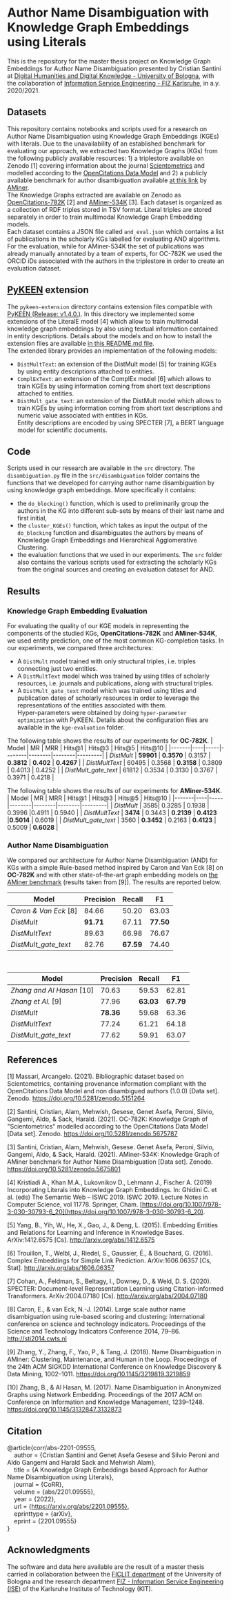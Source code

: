# Author Name Disambiguation with Knowledge Graph Embeddings using Literals

This is the repository for the master thesis project on Knowledge Graph Embeddings for Author Name Disambiguation presented by Cristian Santini at [Digital Humanities and Digital Knowledge - University of Bologna](https://corsi.unibo.it/2cycle/DigitalHumanitiesKnowledge), with the collaboration of [Information Service Engineering - FIZ Karlsruhe](https://www.fiz-karlsruhe.de/en/forschung/information-service-engineering), in a.y. 2020/2021.

## Datasets

This repository contains notebooks and scripts used for a research on Author Name Disambiguation using Knowledge Graph Embeddings (KGEs) with literals.
Due to the unavailability of an established benchmark for evaluating our approach, we extracted two Knowledge Graphs (KGs) from the following publicly available resources: 1) a triplestore available on Zenodo [1] covering information about the journal [Scientometrics](https://www.springer.com/journal/11192) and modelled according to the [OpenCitations Data Model](https://opencitations.net/model) and 2) a publicly available benchmark for author disambiguation available [at this link](https://static.aminer.cn/misc/na-data-kdd18.zip) by [AMiner](https://www.aminer.org/). <br/>
The Knowledge Graphs extracted are available on Zenodo as [OpenCitations-782K](https://doi.org/10.5281/zenodo.5675787) [2] and [AMiner-534K](https://doi.org/10.5281/zenodo.5675801) [3]. Each dataset is organized as a collection of RDF triples stored in TSV format. Literal triples are stored separately in order to train multimodal Knowledge Graph Embedding models.<br/>
Each dataset contains a JSON file called `and_eval.json` which contains a list of publications in the scholarly KGs labelled for evaluating AND algorithms. For the evaluation, while for AMiner-534K the set of publications was already manually annotated by a team of experts, for OC-782K we used the ORCID iDs associated with the authors in the triplestore in order to create an evaluation dataset.

## [PyKEEN](https://github.com/pykeen/pykeen) extension

The `pykeen-extension` directory contains extension files compatible with [PyKEEN (Release: v1.4.0.)](https://github.com/pykeen/pykeen/releases/tag/v1.4.0). In this directory we implemented some extensions of the LiteralE model [4] which allow to train multimodal knowledge graph embeddings by also using textual information contained in entity descriptions. Details about the models and on how to install the extension files are available [in this README.md file](https://github.com/sntcristian/and-kge/blob/main/pykeen-extension/README.md).<br/>
The extended library provides an implementation of the following models:
- `DistMultText`: an extension of the DistMult model [5] for training KGEs by using entity descriptions attached to entities. 
- `ComplExText`: an extension of the ComplEx model [6] which allows to train KGEs by using information coming from short text descriptions attached to entities.
- `DistMult_gate_text`: an extension of the DistMult model which allows to train KGEs by using information coming from short text descriptions and numeric value associated with entities in KGs.<br/>
Entity descriptions are encoded by using SPECTER [7], a BERT language model for scientific documents.<br/>


## Code

Scripts used in our research are available in the `src` directory. The `disambiguation.py` file in the `src/disambiguation` folder contains the functions that we developed for carrying author name disambiguation by using knowledge graph embeddings. More specifically it contains:
- the `do_blocking()` function, which is used to preliminarily group the authors in the KG into different sub-sets by means of their last name and first initial,
- the `cluster_KGEs()` function, which takes as input the output of the `do_blocking` function and disambiguates the authors by means of Knowledge Graph Embeddings and Hierarchical Agglomerative Clustering.
- the evaluation functions that we used in our experiments.
The `src` folder also contains the various scripts used for extracting the scholarly KGs from the original sources and creating an evaluation dataset for AND.<br/>

## Results

### Knowledge Graph Embedding Evaluation

For evaluating the quality of our KGE models in representing the components of the studied KGs, **OpenCitations-782K** and **AMiner-534K**, we used entity prediction, one of the most common KG-completion tasks. In our experiments, we compared three architectures:
- A `DistMult` model trained with only structural triples, i.e. triples connecting just two entities.
- A `DistMultText` model which was trained by using titles of scholarly resources, i.e. journals and publications, along with structural triples.
- A `DistMult_gate_text` model which was trained using titles and publication dates of scholarly resources in order to leverage the representations of the entities associated with them.<br/>
Hyper-parameters were obtained by doing `hyper-parameter optimization` with PyKEEN. Details about the configuration files are available in the `kge-evaluation` folder.

The following table shows the results of our experiments for **OC-782K**.
| Model | MR | MRR | Hits@1 | Hits@3 | Hits@5 | Hits@10 |
|-------|----|-----|--------|--------|--------|---------|
| *DistMult* | **59901** | **0.3570** | 0.3157 | **0.3812** | **0.402** | **0.4267** |
| *DistMultText* | 60495 | 0.3568 | **0.3158** | 0.3809 | 0.4013 | 0.4252 |
| *DistMult_gate_text* | 61812 | 0.3534 | 0.3130 | 0.3767 | 0.3971 | 0.4218 |

The following table shows the results of our experiments for **AMiner-534K**.
| Model | MR | MRR | Hits@1 | Hits@3 | Hits@5 | Hits@10 |
|-------|----|-----|--------|--------|--------|---------|
| *DistMult* | 3585| 0.3285 | 0.1938 | 0.3996 |0.4911 | 0.5940 |
| *DistMultText* | **3474**	 | 0.3443 | **0.2139** | **0.4123** |**0.5014** | 0.6019 |
| *DistMult_gate_text* | 3560	 | **0.3452** | 0.2163 | **0.4123** | 0.5009 | **0.6028** |

### Author Name Disambiguation

We compared our architecture for Author Name Disambiguation (AND) for KGs with a simple Rule-based method inspired by Caron and Van Eck [8] on **OC-782K** and with other state-of-the-art graph embedding models on [the AMiner benchmark](https://www.aminer.org/) (results taken from [9]). The results are reported below.

| Model | Precision | Recall | F1 |
|-------|-----------|--------|----|
| *Caron & Van Eck* [8] | 84.66 | 50.20 | 63.03 |
| *DistMult* | **91.71** | 67.11 | **77.50** |
| *DistMultText* | 89.63 | 66.98 | 76.67 |
| *DistMult_gate_text* | 82.76 | **67.59** | 74.40 |

<br/>

| Model | Precision | Recall | F1 |
|-------|-----------|--------|----|
| *Zhang and Al Hasan* [10] | 70.63 | 59.53 | 62.81 |
| *Zhang et Al.* [9] |  77.96 | **63.03** |**67.79** |
| *DistMult* | **78.36** | 59.68 | 63.36 |
| *DistMultText* | 77.24 | 61.21 | 64.18 |
| *DistMult_gate_text* | 77.62 | 59.91 | 63.07 |


## References

[1] Massari, Arcangelo. (2021). Bibliographic dataset based on Scientometrics, containing provenance information compliant with the OpenCitations Data Model and non disambigued authors (1.0.0) [Data set]. Zenodo. https://doi.org/10.5281/zenodo.5151264

[2] Santini, Cristian, Alam, Mehwish, Gesese, Genet Asefa, Peroni, Silvio, Gangemi, Aldo, & Sack, Harald. (2021). OC-782K: Knowledge Graph of "Scientometrics" modelled according to the OpenCitations Data Model [Data set]. Zenodo. https://doi.org/10.5281/zenodo.5675787

[3] Santini, Cristian, Alam, Mehwish, Gesese. Genet Asefa, Peroni, Silvio, Gangemi, Aldo, & Sack, Harald. (2021). AMiner-534K: Knowledge Graph of AMiner benchmark for Author Name Disambiguation [Data set]. Zenodo. https://doi.org/10.5281/zenodo.5675801


[4] Kristiadi A., Khan M.A., Lukovnikov D., Lehmann J., Fischer A. (2019) Incorporating Literals into Knowledge Graph Embeddings. In: Ghidini C. et al. (eds) The Semantic Web – ISWC 2019. ISWC 2019. Lecture Notes in Computer Science, vol 11778. Springer, Cham. [https://doi.org/10.1007/978-3-030-30793-6_20](https://doi.org/10.1007/978-3-030-30793-6_20).

[5] Yang, B., Yih, W., He, X., Gao, J., & Deng, L. (2015). Embedding Entities and Relations for Learning and Inference in Knowledge Bases. ArXiv:1412.6575 [Cs]. http://arxiv.org/abs/1412.6575

[6] Trouillon, T., Welbl, J., Riedel, S., Gaussier, É., & Bouchard, G. (2016). Complex Embeddings for Simple Link Prediction. ArXiv:1606.06357 [Cs, Stat]. http://arxiv.org/abs/1606.06357

[7] Cohan, A., Feldman, S., Beltagy, I., Downey, D., & Weld, D. S. (2020). SPECTER: Document-level Representation Learning using Citation-informed Transformers. ArXiv:2004.07180 [Cs]. http://arxiv.org/abs/2004.07180

[8] Caron, E., & van Eck, N.-J. (2014). Large scale author name disambiguation using rule-based scoring and clustering: International conference on science and technology indicators. Proceedings of the Science and Technology Indicators Conference 2014, 79–86. http://sti2014.cwts.nl

[9] Zhang, Y., Zhang, F., Yao, P., & Tang, J. (2018). Name Disambiguation in AMiner: Clustering, Maintenance, and Human in the Loop. Proceedings of the 24th ACM SIGKDD International Conference on Knowledge Discovery & Data Mining, 1002–1011. https://doi.org/10.1145/3219819.3219859

[10] Zhang, B., & Al Hasan, M. (2017). Name Disambiguation in Anonymized Graphs using Network Embedding. Proceedings of the 2017 ACM on Conference on Information and Knowledge Management, 1239–1248. https://doi.org/10.1145/3132847.3132873

## Citation

@article{corr/abs-2201-09555, <br/>
&nbsp;&nbsp;&nbsp;&nbsp;author    = {Cristian Santini and
               Genet Asefa Gesese and 
               Silvio Peroni and 
               Aldo Gangemi and
               Harald Sack and
               Mehwish Alam}, <br/>
&nbsp;&nbsp;&nbsp;&nbsp;title     = {A Knowledge Graph Embeddings based Approach for Author Name Disambiguation
               using Literals}, <br/>
&nbsp;&nbsp;&nbsp;&nbsp;journal   = {CoRR}, <br/>
&nbsp;&nbsp;&nbsp;&nbsp;volume    = {abs/2201.09555}, <br/>
&nbsp;&nbsp;&nbsp;&nbsp;year      = {2022}, <br/>
&nbsp;&nbsp;&nbsp;&nbsp;url       = {https://arxiv.org/abs/2201.09555}, <br/>
&nbsp;&nbsp;&nbsp;&nbsp;eprinttype = {arXiv}, <br/>
&nbsp;&nbsp;&nbsp;&nbsp;eprint    = {2201.09555}  <br/>
}

 
## Acknowledgments

The software and data here available are the result of a master thesis carried in collaboration between the [FICLIT department](https://ficlit.unibo.it/it) of the University of Bologna and the research department [FIZ - Information Service Engineering (ISE)](https://www.fiz-karlsruhe.de/index.php/en/forschung/information-service-engineering) of the Karlsruhe Institute of Technology (KIT).	


